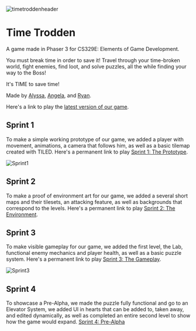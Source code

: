 ![timetroddenheader](https://user-images.githubusercontent.com/76540311/154869078-c8801989-498d-4911-b1b0-acfb6eee888b.png)

# Time Trodden

A game made in Phaser 3 for CS329E: Elements of Game Development.

You must break time in order to save it! Travel through your time-broken world, fight enemies, 
find loot, and solve puzzles, all the while finding your way to the Boss!

It's TIME to save time!

Made by [Alyssa](https://github.com/AlyssaBurtscher), [Angela](https://github.com/angelac817), and [Ryan](https://github.com/ryanhlewis).

Here's a link to play the [latest version of our game](https://ryanhlewis.itch.io/time-trodden).

## Sprint 1

To make a simple working prototype of our game, we added a player with movement, animations, a camera that follows him,
as well as a basic tilemap created with TILED. Here's a permanent link to play [Sprint 1: The Prototype](//v6p9d9t4.ssl.hwcdn.net/html/5297206/index.html).

![Sprint1](https://user-images.githubusercontent.com/76540311/154869546-bfcb0927-08bd-4100-a911-1d8ed11dab7c.gif)


## Sprint 2

To make a proof of environment art for our game, we added a several short maps and their tilesets, an attacking feature,
as well as backgrounds that correspond to the levels. Here's a permanent link to play [Sprint 2: The Environment](//).

## Sprint 3

To make visible gameplay for our game, we added the first level, the Lab, functional enemy mechanics and player health, 
as well as a basic puzzle system. Here's a permanent link to play [Sprint 3: The Gameplay](//v6p9d9t4.ssl.hwcdn.net/html/5387180/index.html).

![Sprint3](https://user-images.githubusercontent.com/76540311/159112012-51f09d84-202e-4960-9216-bf1850931cf6.gif)

## Sprint 4

To showcase a Pre-Alpha, we made the puzzle fully functional and go to an Elevator System, we added UI in hearts that can be added to, taken away, and edited dynamically, as well as completed an entire second level to show how the game would expand. [Sprint 4: Pre-Alpha](//v6p9d9t4.ssl.hwcdn.net/html/5461929/index.html)

